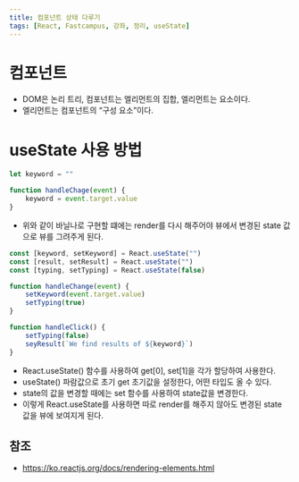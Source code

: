 ```yaml
---
title: 컴포넌트 상태 다루기
tags: [React, Fastcampus, 강좌, 정리, useState]
---
```


# 컴포넌트

- DOM은 논리 트리, 컴포넌트는 엘리먼트의 집합, 엘리먼트는 요소이다.
- 엘리먼트는 컴포넌트의 “구성 요소”이다.

# useState 사용 방법

```JavaScript
let keyword = ""

function handleChage(event) {
    keyword = event.target.value
}
```

- 위와 같이 바닐나로 구현할 떄에는 render를 다시 해주어야 뷰에서 변경된 state 값으로 뷰를 그려주게 된다.

```JavaScript
const [keyword, setKeyword] = React.useState("")
const [result, setResult] = React.useState("")
const [typing, setTyping] = React.useState(false)

function handleChange(event) {
    setKeyword(event.target.value)
    setTyping(true)
}

function handleClick() {
    setTyping(false)
    seyResult(`We find results of ${keyword}`)
}
```

- React.useState() 함수를 사용하여 get[0], set[1]을 각가 할당하여 사용한다.
- useState() 파람값으로 초기 get 초기값을 설정한다, 어떤 타입도 올 수 있다.
- state의 값을 변경할 때에는 set 함수를 사용하여 state값을 변경한다.
- 이렇게 React.useState를 사용하면 따로 render를 해주지 않아도 변경된 state 값을 뷰에 보여지게 된다.

## 참조

- https://ko.reactjs.org/docs/rendering-elements.html
